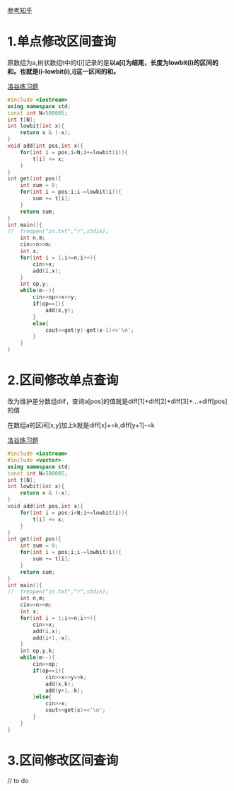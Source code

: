 [参考知乎](https://zhuanlan.zhihu.com/p/574739597)


# 1.单点修改区间查询
原数组为a,树状数组t中的t[i]记录的是**以a[i]为结尾，长度为lowbit(i)的区间的和。也就是(i-lowbit(i),i]这一区间的和。**

[洛谷练习题](https://www.luogu.com.cn/problem/P3374)
```cpp
#include <iostream>
using namespace std;
const int N=500005;
int t[N];
int lowbit(int x){
	return x & (-x); 
}
void add(int pos,int x){
	for(int i = pos;i<N;i+=lowbit(i)){
		t[i] += x;
	}
}
int get(int pos){
	int sum = 0;
	for(int i = pos;i;i-=lowbit(i)){
		sum += t[i];
	}
	return sum;
}
int main(){
//	freopen("in.txt","r",stdin);
	int n,m;
	cin>>n>>m;
	int x;
	for(int i = 1;i<=n;i++){
		cin>>x;
		add(i,x);
	}
	int op,y;
	while(m--){
		cin>>op>>x>>y;
		if(op==1){
			add(x,y);
		}
		else{
			cout<<get(y)-get(x-1)<<'\n';
		}
	}
}

```
# 2.区间修改单点查询

改为维护差分数组diif，查询a[pos]的值就是diff[1]+diff[2]+diff[3]+...+diff[pos]的值

在数组a的区间[x,y]加上k就是diff[x]+=k,diff[y+1]-=k

[洛谷练习题](https://www.luogu.com.cn/problem/P3368)
```cpp
#include <iostream>
#include <vector>
using namespace std;
const int N=500005;
int t[N];
int lowbit(int x){
	return x & (-x); 
}
void add(int pos,int x){
	for(int i = pos;i<N;i+=lowbit(i)){
		t[i] += x;
	}
}
int get(int pos){
	int sum = 0;
	for(int i = pos;i;i-=lowbit(i)){
		sum += t[i];
	}
	return sum;
}
int main(){
//	freopen("in.txt","r",stdin);
	int n,m;
	cin>>n>>m;
	int x;
	for(int i = 1;i<=n;i++){
		cin>>x;
		add(i,x);
		add(i+1,-x);
	}
	int op,y,k;
	while(m--){
		cin>>op;
		if(op==1){
			cin>>x>>y>>k;
			add(x,k);
			add(y+1,-k);
		}else{
			cin>>x;
			cout<<get(x)<<'\n';
		}
	}
}

```
# 3.区间修改区间查询
// to do
